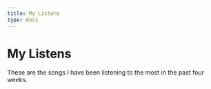 ```yaml
---
title: My Listens
type: docs
---
```


# My Listens

These are the songs I have been listening to the most in the past four weeks.  

<div class="song-list">
    <p id="songs"></p>
</div>
<script src="../listens.js"></script>